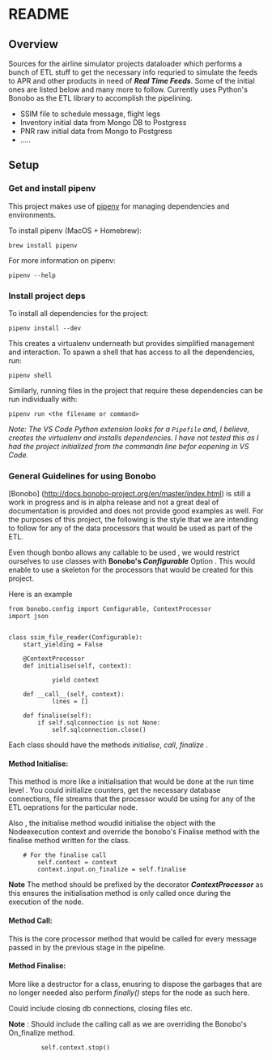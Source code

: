 
# README

## Overview

Sources for the airline simulator projects dataloader which performs a bunch of ETL stuff to get the necessary info requried to simulate the feeds to APR and other products in need of **_Real Time Feeds_**. Some of the initial ones are listed below and many more to follow. Currently uses Python's Bonobo as the ETL library to accomplish the pipelining.

* SSIM file to schedule message, flight legs
* Inventory initial data from Mongo DB to Postgress
* PNR raw initial data from Mongo to Postgress
* .....

## Setup

### Get and install pipenv

This project makes use of [pipenv](https://docs.pipenv.org/) for managing dependencies and environments.

To install pipenv (MacOS + Homebrew):

```shell
brew install pipenv
```

For more information on pipenv:

```shell
pipenv --help
```

### Install project deps

To install all dependencies for the project:

```shell
pipenv install --dev
```

This creates a virtualenv underneath but provides simplified management and interaction. To spawn a shell
that has access to all the dependencies, run:

```shell
pipenv shell
```

Similarly, running files in the project that require these dependencies can be run individually with:

```shell
pipenv run <the filename or command>
```

_Note: The VS Code Python extension looks for a `Pipefile` and, I believe, creates the virtualenv and installs dependencies. I have not tested this as I had the project initialized from the commandn line befor eopening in VS Code._

### General Guidelines for using Bonobo

[Bonobo] (http://docs.bonobo-project.org/en/master/index.html) is still a work in progress and is in alpha release and not a great deal of documentation is provided and does not provide good examples as well. For the purposes of this project, the following is the style that we are intending to follow for any of the data processors that would be used as part of the ETL.

Even though bonbo allows any callable to be used , we would restrict ourselves to use classes with **Bonobo's _Configurable_** Option . This would enable to use a skeleton for the processors that would be created for this project. 

Here is an example

```
from bonobo.config import Configurable, ContextProcessor
import json


class ssim_file_reader(Configurable):
    start_yielding = False

    @ContextProcessor
    def initialise(self, context):

            yield context

    def __call__(self, context):
            lines = []

    def finalise(self):
        if self.sqlconnection is not None:
            self.sqlconnection.close()
```
Each class should have the methods _initialise_, _call_, _finalize_ .
#### Method Initialise:
This method is more like a initialisation that would be done at the run time level . You could initialize counters, get the necessary database connections, file streams that the processor would be using for any of the ETL oeprations for the particular node.

Also , the initialise method woudld initialise the object with the Nodeexecution context and override the bonobo's Finalise method with the finalise method written for the class.

```
    # For the finalise call
        self.context = context
        context.input.on_finalize = self.finalise
```

 **Note** The method should be prefixed by the decorator **_ContextProcessor_** as this ensures the initialisation method is only called once during the execution of the node.

 #### Method Call:
 This is the core processor method that would be called for every message passed in by the previous stage in the pipeline. 

 #### Method Finalise:

 More like a destructor for a class, enusring to dispose the garbages that are no longer needed also perform _finally()_ steps for the node as such here.

 Could include closing db connections, closing files etc.

 **Note** : Should include the calling call as we are overriding the Bonobo's On_finalize method.

```
         self.context.stop()
``` 


